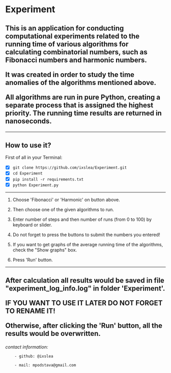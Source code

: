 <h1>Experiment</h1>

<h2>This is an application for conducting computational experiments related to the running time of various algorithms for calculating combinatorial numbers, such as Fibonacci numbers and harmonic numbers. 

It was created in order to study the time anomalies of the algorithms mentioned above.

All algorithms are run in pure Python, creating a separate process that is assigned the highest priority. The running time results are returned in nanoseconds.</h2>

-----------------
How to use it?
-----------------
First of all in your Terminal:

- [x] `git clone https://github.com/ixslea/Experiment.git`
- [x] `cd Experiment`
- [x] `pip install -r requirements.txt`
- [x] `python Experiment.py`
-----------------

1. Choose 'Fibonacci' or 'Harmonic' on button above.

2. Then choose one of the given algorithms to run.

3. Enter number of steps and then number of runs (from 0 to 100) by keyboard or slider.

4. Do not forget to press the buttons to submit the numbers you entered!

5. If you want to get graphs of the average running time of the algorithms, check the "Show graphs" box.

6. Press 'Run' button.
-----------------

<h2>After calculation all results would be saved in file "experiment_log_info.log" in folder 'Experiment'.
        
IF YOU WANT TO USE IT LATER DO NOT FORGET TO RENAME IT!

Otherwise, after clicking the 'Run' button, all the results would be overwritten.</h2>


_contact information:_

        - github: @ixslea
        
        - mail: mpodstava@gmail.com
